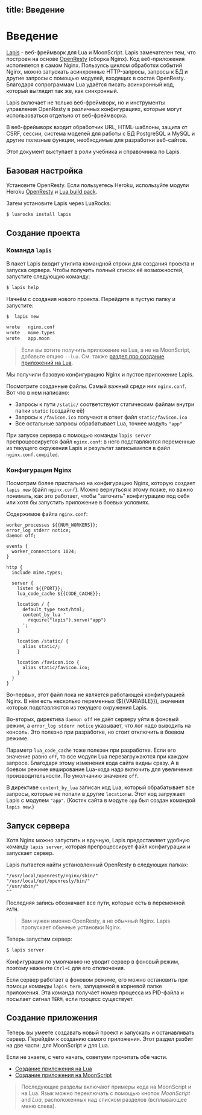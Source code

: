 title: Введение
--
# Введение

[Lapis](http://leafo.net/lapis/) - веб-фреймворк
для Lua и MoonScript.
Lapis замечателен тем, что построен на основе
[OpenResty][0] (сборка Nginx).
Код веб-приложения исполняется в самом Nginx.
Пользуясь циклом обработки событий Nginx, можно запускать
асинхронные HTTP-запросы, запросы к БД и другие запросы
с помощью модулей, входящих в состав OpenResty.
Благодаря сопрограммам Lua удаётся писать
асинхронный код, который выглядит так же, как синхронный.

Lapis включает не только веб-фреймворк, но и инструменты
управления OpenResty в различных конфигурациях,
которые могут использоваться отдельно от веб-фреймворка.

В веб-фреймворк входит обработчик URL, HTML-шаблоны,
защита от CSRF, сессии, система моделей
для работы с БД PostgreSQL и MySQL и другие полезные функции,
необходимые для разработки веб-сайтов.

Этот документ выступает в роли учебника и
справочника по Lapis.

## Базовая настройка

Установите OpenResty.
Если пользуетесь Heroku, используйте
модули Heroku [OpenResty][4] и [Lua build pack][3].

Затем установите Lapis через LuaRocks:

```bash
$ luarocks install lapis
```

## Создание проекта

### Команда `lapis`

В пакет Lapis входит утилита командной строки
для создания проекта и запуска сервера.
Чтобы получить полный список её возможностей,
запустите следующую команду:

```bash
$ lapis help
```

Начнём с создания нового проекта.
Перейдите в пустую папку и запустите:

```bash
$  lapis new

wrote	nginx.conf
wrote	mime.types
wrote	app.moon
```

> Если вы хотите получить приложение на Lua,
> а не на MoonScript, добавьте опцию `--lua`.
> См. также [раздел про создание приложений на
> Lua]($root/reference/lua_getting_started.html).

Мы получили базовую конфигурацию Nginx и пустое
приложение Lapis.

Посмотрите созданные файлы. Самый важный среди них
`nginx.conf`. Вот что в нем написано:

 * Запросы к пути `/static/` соответствуют статическим файлам
    внутри папки `static` (создайте её)
 * Запросы к `/favicon.ico` получают в ответ файл
    `static/favicon.ico`
 * Все остальные запросы обрабатывает Lua,
    точнее модуль `"app"`

При запуске сервера с помощью команды `lapis server`
препроцессируется файл `nginx.conf`: в него подставляются
переменные из текущего окружения Lapis и результат
записывается в файл `nginx.conf.compiled`.

### Конфигурация Nginx

Посмотрим более пристально на конфигурацию Nginx, которую
создает `lapis new` (файл `nginx.conf`).
Можно вернуться к этому позже, но важно понимать,
как это работает, чтобы "заточить" конфигурацию под себя
или хотя бы запустить приложение в боевых условиях.

Содержимое файла `nginx.conf`:

```nginx
worker_processes ${{NUM_WORKERS}};
error_log stderr notice;
daemon off;

events {
  worker_connections 1024;
}

http {
  include mime.types;

  server {
    listen ${{PORT}};
    lua_code_cache ${{CODE_CACHE}};

    location / {
      default_type text/html;
      content_by_lua '
        require("lapis").serve("app")
      ';
    }

    location /static/ {
      alias static/;
    }

    location /favicon.ico {
      alias static/favicon.ico;
    }
  }
}
```

Во-первых, этот файл пока не является работающей конфигурацией
Nginx. В нём есть несколько переменных (${{VARIABLE}}),
значения которых подставляются из текущего окружения Lapis.

Во-вторых, директива `daemon off` не даёт серверу уйти
в фоновый режим, а `error_log stderr notice`
указывает, что лог надо выводить на консоль.
Это полезно при разработке, но стоит отключить
в боевом режиме.

Параметр `lua_code_cache` тоже полезен при разработке.
Если его значение равно `off`, то все модули Lua
перезагружаются при каждом запросе.
Благодаря этому изменения кода сайта видны сразу.
А в боевом режиме кеширование Lua-кода надо включить
для увеличения производительности.
По умолчанию значение `off`.

В директиве `content_by_lua` записан код Lua,
который обрабатывает все запросы, которые не попали в
другие `location`ы.
Этот код загружает Lapis с модулем `"app"`.
(Костяк сайта в модуле `app` был создан командой `lapis new`.)

## Запуск сервера

Хотя Nginx можно запустить и вручную,
Lapis предоставляет удобную команду `lapis server`,
которая препроцессирует файл конфигурации и
запускает сервер.

Lapis пытается найти установленный OpenResty
в следующих папках:

    "/usr/local/openresty/nginx/sbin/"
    "/usr/local/opt/openresty/bin/"
    "/usr/sbin/"
    ""

Последняя запись обозначает все пути, которые
есть в переменной `PATH`.

> Вам нужен именно OpenResty, а не обычный Nginx.
> Lapis пропускает обычные установки Nginx.

Теперь запустим сервер:

```bash
$ lapis server
```

Конфигурация по умолчанию не уводит сервер в фоновый режим,
поэтому нажмите `Ctrl+C` для его отключения.

Если сервер работает в фоновом режиме, его можно остановить
при помощи команды `lapis term`, запущенной в корневой папке
приложения. Эта команда получает номер процесса из PID-файла
и посылает сигнал `TERM`, если процесс существует.

## Создание приложения

Теперь вы умеете создавать новый проект и запускать
и останавливать сервер.
Перейдём к созданию самого приложения.
Этот раздел разбит на две части: для MoonScript и для Lua.

Если не знаете, с чего начать, советуем прочитать обе части.

 * [Создание приложения на Lua][1]
 * [Создание приложения на MoonScript][2]

> Последующие разделы включают примеры кода на MoonScript
> и на Lua. Язык можно переключать с помощью кнопок
> *MoonScript* and *Lua*, расположенных над списком разделов
> (всплывающее меню слева).

[0]: http://openresty.org/
[1]: lua_getting_started.html
[2]: moon_getting_started.html
[3]: https://github.com/leafo/heroku-buildpack-lua
[4]: https://github.com/leafo/heroku-openresty
